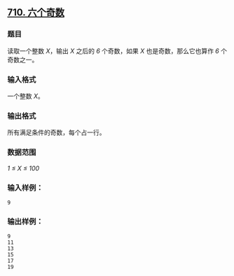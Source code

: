 ## [710. 六个奇数](https://www.acwing.com/problem/content/712/)

### 题目

读取一个整数 *X*，输出 *X* 之后的 *6* 个奇数，如果 *X* 也是奇数，那么它也算作 *6* 个奇数之一。

### 输入格式

一个整数 *X*。

### 输出格式

所有满足条件的奇数，每个占一行。

### 数据范围

*1 ≤ X ≤ 100*

### 输入样例：

```
9
```

### 输出样例：

```
9
11
13
15
17
19
```
